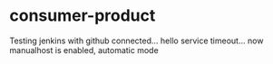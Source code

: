 # consumer-product
Testing jenkins with github
connected...
hello
service timeout...
now manualhost is enabled, automatic mode